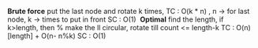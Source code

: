 **Brute force**
put the last node and rotate k times,
TC :  O(k * n) , n -> for last node, k -> times to put in front
SC : O(1)
​
**Optimal**
find the length, if k>length, then %
make the ll circular, rotate till count <= length-k
TC : O(n)[length] + O(n- n%k)
SC : O(1)
